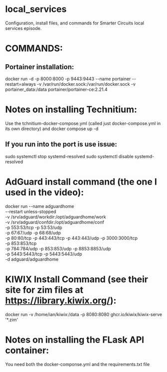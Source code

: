 # local_services
Configuration, install files, and commands for Smarter Circuits local services episode.

# COMMANDS:
## Portainer installation:
docker run -d -p 8000:8000 -p 9443:9443 --name portainer --restart=always -v /var/run/docker.sock:/var/run/docker.sock -v portainer_data:/data portainer/portainer-ce:2.21.4

# Notes on installing Technitium:
Use the tchnitium-docker-compose.yml (called just docker-compose.yml in its own directory) and docker compose up -d

## If you run into the port is use issue:
sudo systemctl stop systemd-resolved
sudo systemctl disable systemd-resolved

# AdGuard install command (the one I used in the video):
docker run --name adguardhome\
    --restart unless-stopped\
    -v /srv/adguard/workdir:/opt/adguardhome/work\
    -v /srv/adguard/confdir:/opt/adguardhome/conf\
    -p 553:53/tcp -p 53:53/udp\
    -p 67:67/udp -p 68:68/udp\
    -p 80:80/tcp -p 443:443/tcp -p 443:443/udp -p 3000:3000/tcp\
    -p 853:853/tcp\
    -p 784:784/udp -p 853:853/udp -p 8853:8853/udp\
    -p 5443:5443/tcp -p 5443:5443/udp\
    -d adguard/adguardhome

# KIWIX Install Command (see their site for zim files at https://library.kiwix.org/):
docker run -v /home/ian/kiwix:/data -p 8080:8080 ghcr.io/kiwix/kiwix-serve '*.zim'

# Notes on installing the FLask API container:
You need both the docker-componse.yml and the requirements.txt file


